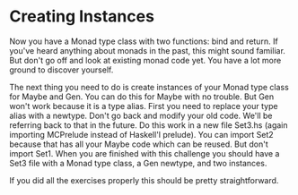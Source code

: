 # Creating Instances

Now you have a Monad type class with two functions: bind and return.  If
you've heard anything about monads in the past, this might sound familiar.
But don't go off and look at existing monad code yet.  You have a lot more
ground to discover yourself.

The next thing you need to do is create instances of your Monad type class for
Maybe and Gen.  You can do this for Maybe with no trouble.  But Gen won't work
because it is a type alias.  First you need to replace your type alias with a
newtype.  Don't go back and modify your old code.  We'll be referring back to
that in the future.  Do this work in a new file Set3.hs (again importing
MCPrelude instead of Haskell'l prelude).  You can import Set2
because that has all your Maybe code which can be reused.  But don't import
Set1.  When you are finished with this challenge you should have a Set3 file
with a Monad type class, a Gen newtype, and two instances.

If you did all the exercises properly this should be pretty straightforward.
